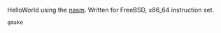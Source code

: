 HelloWorld using the [nasm](https://nasm.us). Written for FreeBSD, x86_64 instruction set.

```shell
gmake
```
